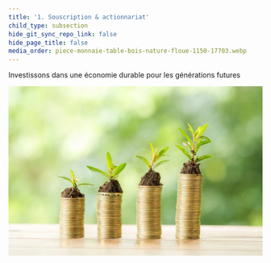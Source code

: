 ```yaml
---
title: '1. Souscription & actionnariat'
child_type: subsection
hide_git_sync_repo_link: false
hide_page_title: false
media_order: piece-monnaie-table-bois-nature-floue-1150-17703.webp
---
```


Investissons dans une économie durable pour les générations futures

![piece-monnaie-table-bois-nature-floue-1150-17703](piece-monnaie-table-bois-nature-floue-1150-17703.webp "Investissons dans une économie durable !")
